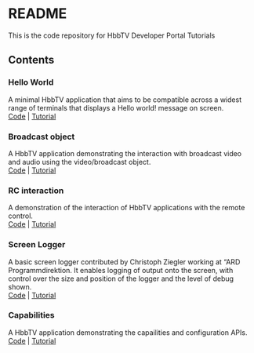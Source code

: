 # README #

This is the code repository for HbbTV Developer Portal Tutorials

## Contents ##

### Hello World ###
A minimal HbbTV application that aims to be compatible across a widest range of terminals that displays a Hello world! message on screen. \
[Code](https://github.com/HbbTV-Association/Tutorials/blob/main/hello-world/) |
[Tutorial](https://developer.hbbtv.org/guide/getting-started/hello-world-application/)

### Broadcast object ###
A HbbTV application demonstrating the interaction with broadcast video and audio using the video/broadcast object. \
[Code](https://github.com/HbbTV-Association/Tutorials/blob/main/broadcast-object/) |
[Tutorial](https://developer.hbbtv.org/guide/broadcast-video-control/handling-the-broadcast-av-object/) 

### RC interaction ###
A demonstration of the interaction of HbbTV applications with the remote control. \
[Code](https://github.com/HbbTV-Association/Tutorials/blob/main/rc-interaction/) |
[Tutorial](https://developer.hbbtv.org/guide/getting-started/interaction-with-the-remote-control/)

### Screen Logger ###
A basic screen logger contributed by Christoph Ziegler working at “ARD Programmdirektion. It enables logging of output onto the screen, with control over the size and position of the logger and the level of debug shown. \
[Code](https://github.com/HbbTV-Association/Tutorials/blob/main/screen-logger/) |
[Tutorial](https://developer.hbbtv.org/guide/getting-started/basic-screen-logger/)

### Capabilities ###
A HbbTV application demonstrating the capailities and configuration APIs. \
[Code](https://github.com/HbbTV-Association/Tutorials/blob/main/capabilities/) |
[Tutorial](https://developer.hbbtv.org/guide/getting-started/device-capabilities-and-configuration/)
